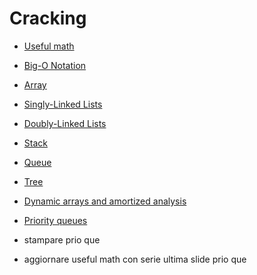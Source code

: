 # Cracking

- [Useful math](https://github.com/KiraDiShira/Cracking/tree/master/UsefulMath#userful-math)
- [Big-O Notation](https://github.com/KiraDiShira/Cracking/tree/master/BigONotation#big-o-notation)
- [Array](https://github.com/KiraDiShira/Cracking/blob/master/Array/Readme.md#array)
- [Singly-Linked Lists](https://github.com/KiraDiShira/Cracking/tree/master/SinglyLinkedList#singly-linked-lists)
- [Doubly-Linked Lists](https://github.com/KiraDiShira/Cracking/blob/master/DoublyLinkedList/Readme.md#doubly-linked-lists)
- [Stack](https://github.com/KiraDiShira/Cracking/blob/master/Stack/Readme.md#stack)
- [Queue](https://github.com/KiraDiShira/Cracking/blob/master/Queues/Readme.md#queues)
- [Tree](https://github.com/KiraDiShira/Cracking/blob/master/Tree/Readme.md#tree)
- [Dynamic arrays and amortized analysis](https://github.com/KiraDiShira/Cracking/blob/master/DynamicArraysandAmortizedAnalysis/Readme.md#dynamic-arrays-and-amortized-analysis)
- [Priority queues](https://github.com/KiraDiShira/Cracking/blob/master/PriorityQueues/Readme.md#priority-queues)

- stampare prio que
- aggiornare useful math con serie ultima slide prio que

